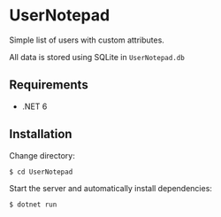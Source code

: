 # UserNotepad

Simple list of users with custom attributes.

All data is stored using SQLite in `UserNotepad.db`

## Requirements

* .NET 6

## Installation
Change directory:

`$ cd UserNotepad`

Start the server and automatically install dependencies:

`$ dotnet run`